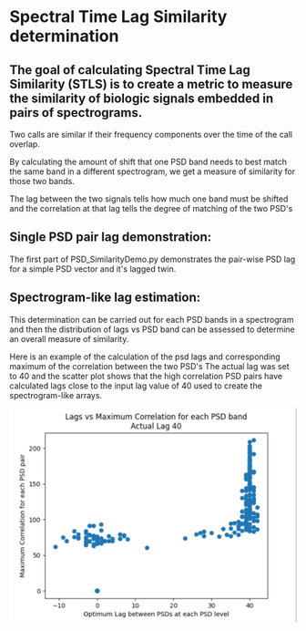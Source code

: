 # Spectral Time Lag Similarity determination

## The goal of calculating Spectral Time Lag Similarity (STLS) is to create a metric to measure the similarity of biologic signals embedded in pairs of spectrograms.

Two calls are similar if their frequency components over the time of the call overlap.

By calculating the amount of shift that one PSD band needs to best match the same band in a different spectrogram, we get a measure of similarity for those two bands.

The lag between the two signals tells how much one band must be shifted and the correlation at that lag tells the degree of matching of the two PSD's

## Single PSD pair lag demonstration:
The first part of PSD_SimilarityDemo.py demonstrates the pair-wise PSD lag for a simple PSD vector and it's lagged twin.

## Spectrogram-like lag estimation:
This determination can be carried out for each PSD bands in a spectrogram and then the distribution of lags vs PSD band can be assessed to determine an overall measure of similarity.

Here is an example of the calculation of the psd lags and corresponding maximum of the correlation between the two PSD's  The actual lag was set to 40 and the scatter plot shows that the high correlation PSD pairs have calculated lags close to the input lag value of 40 used to create the spectrogram-like arrays.

![Maximum Correlation vs Lag](MaxCorrVsLag.png)
